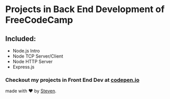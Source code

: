 # Projects in Back End Development of FreeCodeCamp

## Included:
- Node.js Intro
- Node TCP Server/Client
- Node HTTP Server
- Express.js

### Checkout my projects in Front End Dev at [codepen.io](https://codepen.io/iamstevendao)

made with :heart: by [Steven](https://github.com/iamstevendao).